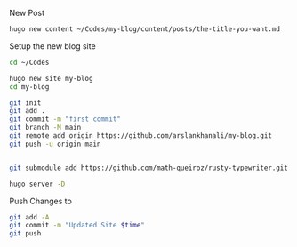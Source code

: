
New Post
```sh
hugo new content ~/Codes/my-blog/content/posts/the-title-you-want.md
```

Setup the new blog site
``` sh
cd ~/Codes

hugo new site my-blog
cd my-blog

git init
git add .
git commit -m "first commit"
git branch -M main
git remote add origin https://github.com/arslankhanali/my-blog.git
git push -u origin main


git submodule add https://github.com/math-queiroz/rusty-typewriter.git themes/rusty-typewriter

hugo server -D
```


Push Changes to 
```sh
git add -A
git commit -m "Updated Site $time"
git push
```